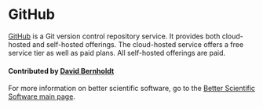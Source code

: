 # GitHub

[GitHub](https://github.com) is a Git version control repository service.  It provides both cloud-hosted and self-hosted offerings.  The cloud-hosted service offers a free service tier as well as paid plans.  All self-hosted offerings are paid.

#### Contributed by [David Bernholdt](http://github.com/bernhold "David Bernholdt")

For more information on better scientific software, go to the [Better Scientific Software main page](http://betterscientificsoftware.info).

<!---
Publish: yes
Categories: development
Topics: version control
Tags: service, tool
Level: 2
Prerequisites: defaults
Aggregate: none
--->
